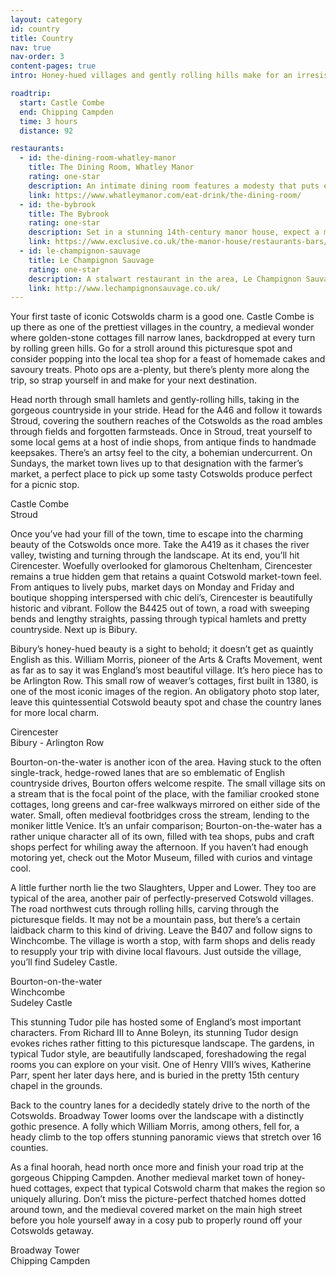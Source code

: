 ```yaml
---
layout: category
id: country
title: Country
nav: true
nav-order: 3
content-pages: true
intro: Honey-hued villages and gently rolling hills make for an irresistibly charming landscape. The Cotswolds are a perfect example of a pastoral idyll, where medieval hamlets have little stake in modernity and most of the region is wonderfully unspoilt. Discover a thriving foodie scene in delis, markets and rustic pubs, and unpick the picture-postcard beauty of this famed destination.

roadtrip:
  start: Castle Combe
  end: Chipping Campden
  time: 3 hours
  distance: 92

restaurants:
  - id: the-dining-room-whatley-manor
    title: The Dining Room, Whatley Manor
    rating: one-star
    description: An intimate dining room features a modesty that puts emphasis on a rather tempting menu. There’s a playfulness to the offerings, with chefs occasionally taking the time to personally talk you through their creations.
    link: https://www.whatleymanor.com/eat-drink/the-dining-room/
  - id: the-bybrook
    title: The Bybrook
    rating: one-star
    description: Set in a stunning 14th-century manor house, expect a menu focussed around seasonal fare and local produce. Kitchen garden produce plays a pivotal role in classic dishes with contemporary overtones.
    link: https://www.exclusive.co.uk/the-manor-house/restaurants-bars/the-bybrook/
  - id: le-champignon-sauvage
    title: Le Champignon Sauvage
    rating: one-star
    description: A stalwart restaurant in the area, Le Champignon Sauvage has consistently delivered masterful cooking for over 30 years. The finest British ingredients are prepared with modern technique and unique flair.
    link: http://www.lechampignonsauvage.co.uk/
---
```


<div class="width width--lg text--lg">
  <p>Your first taste of iconic Cotswolds charm is a good one. Castle Combe is up there as one of the prettiest villages in the country, a medieval wonder where golden-stone cottages fill narrow lanes, backdropped at every turn by rolling green hills. Go for a stroll around this picturesque spot and consider popping into the local tea shop for a feast of homemade cakes and savoury treats. Photo ops are a-plenty, but there’s plenty more along the trip, so strap yourself in and make for your next destination.</p>
  <p>Head north through small hamlets and gently-rolling hills, taking in the gorgeous countryside in your stride. Head for the A46 and follow it towards Stroud, covering the southern reaches of the Cotswolds as the road ambles through fields and forgotten farmsteads. Once in Stroud, treat yourself to some local gems at a host of indie shops, from antique finds to handmade keepsakes. There’s an artsy feel to the city, a bohemian undercurrent. On Sundays, the market town lives up to that designation with the farmer’s market, a perfect place to pick up some tasty Cotswolds produce perfect for a picnic stop.</p>
</div>

<div class="width width--xxl vpad--lg">
  <div class="row row--6-6 row--gutters-sm">
    <div class="col">
      <div class="bg-img bg-img--16-9 bg-img--lg-3-2" style="background-image: url('{{site.img}}/content/{{page.id}}/locations/castle-combe.jpg');"></div>
      <div class="caption">Castle Combe</div>
    </div>
    <div class="col">
      <div class="bg-img bg-img--16-9 bg-img--lg-3-2" style="background-image: url('{{site.img}}/content/{{page.id}}/locations/stroud.jpg');"></div>
      <div class="caption">Stroud</div>
    </div>
  </div>
</div>

<div class="width width--lg text--lg">
  <p>Once you’ve had your fill of the town, time to escape into the charming beauty of the Cotswolds once more. Take the A419 as it chases the river valley, twisting and turning through the landscape. At its end, you’ll hit Cirencester. Woefully overlooked for glamorous Cheltenham, Cirencester remains a true hidden gem that retains a quaint Cotswold market-town feel. From antiques to lively pubs, market days on Monday and Friday and boutique shopping interspersed with chic deli’s, Cirencester is beautifully historic and vibrant. Follow the B4425 out of town, a road with sweeping bends and lengthy straights, passing through typical hamlets and pretty countryside. Next up is Bibury.</p>
  <p>Bibury’s honey-hued beauty is a sight to behold; it doesn’t get as quaintly English as this. William Morris, pioneer of the Arts &amp; Crafts Movement, went as far as to say it was England’s most beautiful village. It’s hero piece has to be Arlington Row. This small row of weaver’s cottages, first built in 1380, is one of the most iconic images of the region. An obligatory photo stop later, leave this quintessential Cotswold beauty spot and chase the country lanes for more local charm.</p>
</div>

<div class="width width--xxl vpad--lg">
  <div class="row row--6-6 row--gutters-sm">
    <div class="col">
      <div class="bg-img bg-img--16-9 bg-img--lg-3-2" style="background-image: url('{{site.img}}/content/{{page.id}}/locations/cirencester.jpg');"></div>
      <div class="caption">Cirencester</div>
    </div>
    <div class="col">
      <div class="bg-img bg-img--16-9 bg-img--lg-3-2" style="background-image: url('{{site.img}}/content/{{page.id}}/locations/bibury-arlington-row.jpg');"></div>
      <div class="caption">Bibury - Arlington Row</div>
    </div>
  </div>
</div>

<div class="width width--lg text--lg">
  <p>Bourton-on-the-water is another icon of the area. Having stuck to the often single-track, hedge-rowed lanes that are so emblematic of English countryside drives, Bourton offers welcome respite. The small village sits on a stream that is the focal point of the place, with the familiar crooked stone cottages, long greens and car-free walkways mirrored on either side of the water. Small, often medieval footbridges cross the stream, lending to the moniker little Venice. It’s an unfair comparison; Bourton-on-the-water has a rather unique character all of its own, filled with tea shops, pubs and craft shops perfect for whiling away the afternoon. If you haven’t had enough motoring yet, check out the Motor Museum, filled with curios and vintage cool.</p>
  <p>A little further north lie the two Slaughters, Upper and Lower. They too are typical of the area, another pair of perfectly-preserved Cotswold villages. The road northwest cuts through rolling hills, carving through the picturesque fields. It may not be a mountain pass, but there’s a certain laidback charm to this kind of driving. Leave the B407 and follow signs to Winchcombe. The village is worth a stop, with farm shops and delis ready to resupply your trip with divine local flavours. Just outside the village, you’ll find Sudeley Castle.</p>
</div>

<div class="width width--xxl vpad--lg">
  <div class="bg-img bg-img--16-9" style="background-image: url('{{site.img}}/content/{{page.id}}/locations/bourton-on-the-water.jpg');"></div>
  <div class="caption">Bourton-on-the-water</div>
  <div class="space--lg"></div>
  <div class="row row--6-6 row--gutters-sm">
    <div class="col">
      <div class="bg-img bg-img--16-9" style="background-image: url('{{site.img}}/content/{{page.id}}/locations/winchcombe.jpg');"></div>
      <div class="caption">Winchcombe</div>
    </div>
    <div class="col">
      <div class="bg-img bg-img--16-9" style="background-image: url('{{site.img}}/content/{{page.id}}/locations/sudeley-castle.jpg');"></div>
      <div class="caption">Sudeley Castle</div>
    </div>
  </div>
</div>

<div class="width width--lg text--lg">
  <p>This stunning Tudor pile has hosted some of England’s most important characters. From Richard III to Anne Boleyn, its stunning Tudor design evokes riches rather fitting to this picturesque landscape. The gardens, in typical Tudor style, are beautifully landscaped, foreshadowing the regal rooms you can explore on your visit. One of Henry VIII’s wives, Katherine Parr, spent her later days here, and is buried in the pretty 15th century chapel in the grounds.</p>
  <p>Back to the country lanes for a decidedly stately drive to the north of the Cotswolds. Broadway Tower looms over the landscape with a distinctly gothic presence. A folly which William Morris, among others, fell for, a heady climb to the top offers stunning panoramic views that stretch over 16 counties.</p>
  <p>As a final hoorah, head north once more and finish your road trip at the gorgeous Chipping Campden. Another medieval market town of honey-hued cottages, expect that typical Cotswold charm that makes the region so uniquely alluring. Don’t miss the picture-perfect thatched homes dotted around town, and the medieval covered market on the main high street before you hole yourself away in a cosy pub to properly round off your Cotswolds getaway.</p>
</div>

<div class="width width--xxl vpad--lg">
  <div class="row row--6-6 row--gutters-sm">
    <div class="col">
      <div class="bg-img bg-img--16-9 bg-img--lg-3-2" style="background-image: url('{{site.img}}/content/{{page.id}}/locations/broadway-tower.jpg');"></div>
      <div class="caption">Broadway Tower</div>
    </div>
    <div class="col">
      <div class="bg-img bg-img--16-9 bg-img--lg-3-2" style="background-image: url('{{site.img}}/content/{{page.id}}/locations/chipping-campden.jpg');"></div>
      <div class="caption">Chipping Campden</div>
    </div>
  </div>
</div>
